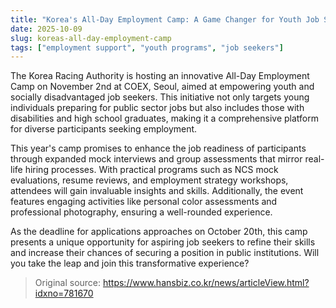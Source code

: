 ```yaml
---
title: "Korea's All-Day Employment Camp: A Game Changer for Youth Job Seekers"
date: 2025-10-09
slug: koreas-all-day-employment-camp
tags: ["employment support", "youth programs", "job seekers"]
---
```


The Korea Racing Authority is hosting an innovative All-Day Employment Camp on November 2nd at COEX, Seoul, aimed at empowering youth and socially disadvantaged job seekers. This initiative not only targets young individuals preparing for public sector jobs but also includes those with disabilities and high school graduates, making it a comprehensive platform for diverse participants seeking employment.

This year's camp promises to enhance the job readiness of participants through expanded mock interviews and group assessments that mirror real-life hiring processes. With practical programs such as NCS mock evaluations, resume reviews, and employment strategy workshops, attendees will gain invaluable insights and skills. Additionally, the event features engaging activities like personal color assessments and professional photography, ensuring a well-rounded experience.

As the deadline for applications approaches on October 20th, this camp presents a unique opportunity for aspiring job seekers to refine their skills and increase their chances of securing a position in public institutions. Will you take the leap and join this transformative experience?

> Original source: https://www.hansbiz.co.kr/news/articleView.html?idxno=781670